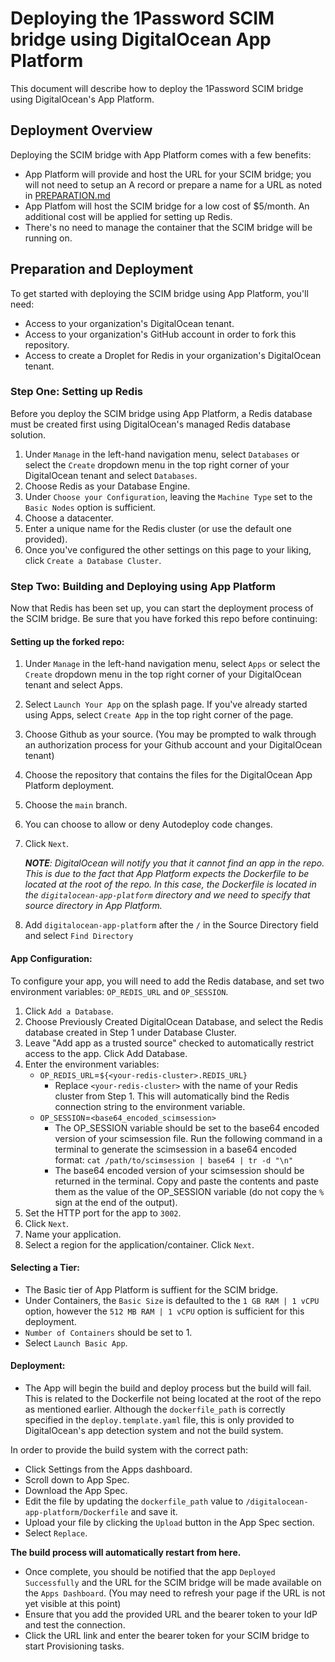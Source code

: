 # Deploying the 1Password SCIM bridge using DigitalOcean App Platform
This document will describe how to deploy the 1Password SCIM bridge using DigitalOcean's App Platform.

## Deployment Overview

Deploying the SCIM bridge with App Platform comes with a few benefits:
* App Platform will provide and host the URL for your SCIM bridge; you will not need to setup an A record or prepare a name for a URL as noted in [PREPARATION.md](https://github.com/1Password/scim-examples/blob/master/PREPARATION.md)
* App Platfom will host the SCIM bridge for a low cost of $5/month. An additional cost will be applied for setting up Redis.
* There's no need to manage the container that the SCIM bridge will be running on.

## Preparation and Deployment
To get started with deploying the SCIM bridge using App Platform, you'll need:

* Access to your organization's DigitalOcean tenant.
* Access to your organization's GitHub account in order to fork this repository.
* Access to create a Droplet for Redis in your organization's DigitalOcean tenant.

### Step One: Setting up Redis

Before you deploy the SCIM bridge using App Platform, a Redis database must be created first using DigitalOcean's managed Redis database solution.

1. Under ```Manage``` in the left-hand navigation menu, select ```Databases``` or select the ```Create``` dropdown menu in the top right corner of your DigitalOcean tenant and select ```Databases```.
2. Choose Redis as your Database Engine.
3. Under ```Choose your Configuration```, leaving the ```Machine Type``` set to the ```Basic Nodes``` option is sufficient.
4. Choose a datacenter.
5. Enter a unique name for the Redis cluster (or use the default one provided).
6. Once you've configured the other settings on this page to your liking, click ```Create a Database Cluster```.

### Step Two: Building and Deploying using App Platform

Now that Redis has been set up, you can start the deployment process of the SCIM bridge. Be sure that you have forked this repo before continuing:

#### Setting up the forked repo:

1. Under ```Manage``` in the left-hand navigation menu, select ```Apps``` or select the ```Create``` dropdown menu in the top right corner of your DigitalOcean tenant and select Apps.
2. Select ```Launch Your App``` on the splash page. If you've already started using Apps, select ```Create App``` in the top right corner of the page.
3. Choose Github as your source. (You may be prompted to walk through an authorization process for your Github account and your DigitalOcean tenant)
4. Choose the repository that contains the files for the DigitalOcean App Platform deployment.
5. Choose the ```main``` branch.
6. You can choose to allow or deny Autodeploy code changes.
7. Click ```Next```.

    ***NOTE**: DigitalOcean will notify you that it cannot find an app in the repo. This is due to the fact that App Platform expects the Dockerfile to be located at the root of the repo. In this case, the Dockerfile is located in the ```digitalocean-app-platform``` directory and we need to specify that source directory in App Platform.*

8. Add ```digitalocean-app-platform``` after the ```/``` in the Source Directory field and select ```Find Directory```

#### App Configuration:

To configure your app, you will need to add the Redis database, and set two environment variables: ```OP_REDIS_URL``` and ```OP_SESSION```.
1. Click `Add a Database`.
2. Choose Previously Created DigitalOcean Database, and select the Redis database created in Step 1 under Database Cluster.
3. Leave "Add app as a trusted source" checked to automatically restrict access to the app. Click Add Database.
4. Enter the environment variables:
    * `OP_REDIS_URL`=`${<your-redis-cluster>.REDIS_URL}`
        * Replace `<your-redis-cluster>` with the name of your Redis cluster from Step 1. This will automatically bind the Redis connection string to the environment variable.
    * `OP_SESSION`=`<base64_encoded_scimsession>`
        *  The OP_SESSION variable should be set to the base64 encoded version of your scimsession file. Run the following command in a terminal to generate the scimsession in a base64 encoded format: ```cat /path/to/scimsession | base64 | tr -d "\n"```
        * The base64 encoded version of your scimsession should be returned in the terminal. Copy and paste the contents and paste them as the value of the OP_SESSION variable (do not copy the ```%``` sign at the end of the output).
4. Set the HTTP port for the app to ```3002```.
5.  Click ```Next```.
6.  Name your application.
7.  Select a region for the application/container. Click ```Next```.

#### Selecting a Tier:

* The Basic tier of App Platform is suffient for the SCIM bridge.
* Under Containers, the ```Basic Size``` is defaulted to the ```1 GB RAM | 1 vCPU``` option, however the ```512 MB RAM | 1 vCPU``` option is sufficient for this deployment.
* ```Number of Containers``` should be set to 1.
* Select ```Launch Basic App```.

#### Deployment:

* The App will begin the build and deploy process but the build will fail. This is related to the Dockerfile not being located at the root of the repo as mentioned earlier. Although the ```dockerfile_path``` is correctly specified in the ```deploy.template.yaml``` file, this is only provided to DigitalOcean's app detection system and not the build system.

In order to provide the build system with the correct path:

* Click Settings from the Apps dashboard.
* Scroll down to App Spec.
* Download the App Spec.
* Edit the file by updating the ```dockerfile_path``` value to ```/digitalocean-app-platform/Dockerfile``` and save it.
* Upload your file by clicking the ```Upload``` button in the App Spec section.
* Select `Replace`.

**The build process will automatically restart from here.**
* Once complete, you should be notified that the app ```Deployed Successfully``` and the URL for the SCIM bridge will be made available on the ```Apps Dashboard```. (You may need to refresh your page if the URL is not yet visible at this point)
* Ensure that you add the provided URL and the bearer token to your IdP and test the connection.
* Click the URL link and enter the bearer token for your SCIM bridge to start Provisioning tasks.
